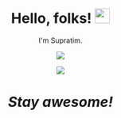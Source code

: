 
<h1 align='center'> Hello, folks! <img src="https://raw.githubusercontent.com/MartinHeinz/MartinHeinz/master/wave.gif" width="30px"></h1>


<p align='center'>
I'm Supratim.
</p>

<p align='center'>
<img align="center" src="https://github-readme-stats.vercel.app/api/top-langs/?username=Supratim-Barai&theme=synthwave&text_color=ffffff" />
  </p>
  
<p align='center'>
 <img src="https://github-readme-stats.vercel.app/api?username=Supratim-Barai&&show_icons=true&text_color=ffffff&theme=synthwave&icon_color=E5566D ">
</p>

<h1 align='center'><i>Stay awesome!</i></h1>
